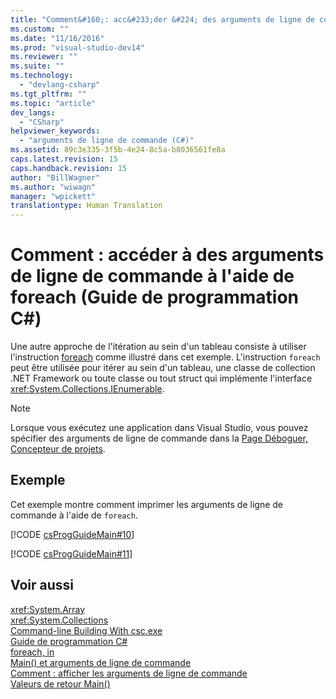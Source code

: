 ```yaml
---
title: "Comment&#160;: acc&#233;der &#224; des arguments de ligne de commande &#224; l&#39;aide de foreach (Guide de programmation C#) | Microsoft Docs"
ms.custom: ""
ms.date: "11/16/2016"
ms.prod: "visual-studio-dev14"
ms.reviewer: ""
ms.suite: ""
ms.technology: 
  - "devlang-csharp"
ms.tgt_pltfrm: ""
ms.topic: "article"
dev_langs: 
  - "CSharp"
helpviewer_keywords: 
  - "arguments de ligne de commande (C#)"
ms.assetid: 89c3e335-3f5b-4e24-8c5a-b8036561fe8a
caps.latest.revision: 15
caps.handback.revision: 15
author: "BillWagner"
ms.author: "wiwagn"
manager: "wpickett"
translationtype: Human Translation
---
```

# Comment&#160;: acc&#233;der &#224; des arguments de ligne de commande &#224; l&#39;aide de foreach (Guide de programmation C#)
Une autre approche de l'itération au sein d'un tableau consiste à utiliser l'instruction [foreach](../../../csharp/language-reference/keywords/foreach-in.md) comme illustré dans cet exemple.  L'instruction `foreach` peut être utilisée pour itérer au sein d'un tableau, une classe de collection .NET Framework ou toute classe ou tout struct qui implémente l'interface <xref:System.Collections.IEnumerable>.  
  
> [!NOTE]
>  Lorsque vous exécutez une application dans Visual Studio, vous pouvez spécifier des arguments de ligne de commande dans la [Page Déboguer, Concepteur de projets](/visual-studio/ide/reference/debug-page-project-designer).  
  
## Exemple  
 Cet exemple montre comment imprimer les arguments de ligne de commande à l'aide de `foreach`.  
  
 [!CODE [csProgGuideMain#10](../CodeSnippet/VS_Snippets_VBCSharp/csProgGuideMain#10)]  
  
 [!CODE [csProgGuideMain#11](../CodeSnippet/VS_Snippets_VBCSharp/csProgGuideMain#11)]  
  
## Voir aussi  
 <xref:System.Array>   
 <xref:System.Collections>   
 [Command\-line Building With csc.exe](../../../csharp/language-reference/compiler-options/command-line-building-with-csc-exe.md)   
 [Guide de programmation C\#](../../../csharp/programming-guide/index.md)   
 [foreach, in](../../../csharp/language-reference/keywords/foreach-in.md)   
 [Main\(\) et arguments de ligne de commande](../../../csharp/programming-guide/main-and-command-args/main-and-command-line-arguments.md)   
 [Comment : afficher les arguments de ligne de commande](../../../csharp/programming-guide/main-and-command-args/how-to-display-command-line-arguments.md)   
 [Valeurs de retour Main\(\)](../../../csharp/programming-guide/main-and-command-args/main-return-values.md)